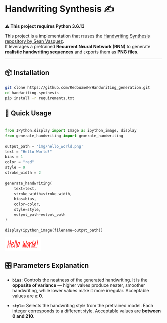 # Handwriting Synthesis ✍️

**⚠️ This project requires Python 3.6.13**  

This project is a implementation that reuses the [Handwriting Synthesis repository by Sean Vasquez](https://github.com/sjvasquez/handwriting-synthesis).  
It leverages a pretrained **Recurrent Neural Network (RNN)** to generate **realistic handwriting sequences** and exports them as **PNG files**.  

---

## 📦 Installation


```bash
git clone https://github.com/RedouaneH/Handwriting_generation.git
cd handwriting-synthesis
pip install -r requirements.txt
```

## 🚀 Quick Usage

```python

from IPython.display import Image as ipython_image, display
from generate_handwriting import generate_handwriting

output_path = 'img/hello_world.png'
text = "Hello World!"
bias = 1
color = "red"
style = 9
stroke_width = 2

generate_handwriting(
    text=text,
    stroke_width=stroke_width,
    bias=bias,
    color=color,
    style=style,
    output_path=output_path
)

display(ipython_image(filename=output_path))

```

![Hello World Handwriting](img/hello_world.png)


## 🎛️ Parameters Explanation

- **`bias`**: Controls the neatness of the generated handwriting. It is the **opposite of variance** — higher values produce neater, smoother handwriting, while lower values make it more irregular. Acceptable values are **≥ 0**.  

- **`style`**: Selects the handwriting style from the pretrained model. Each integer corresponds to a different style. Acceptable values are **between 0 and 210**.  
